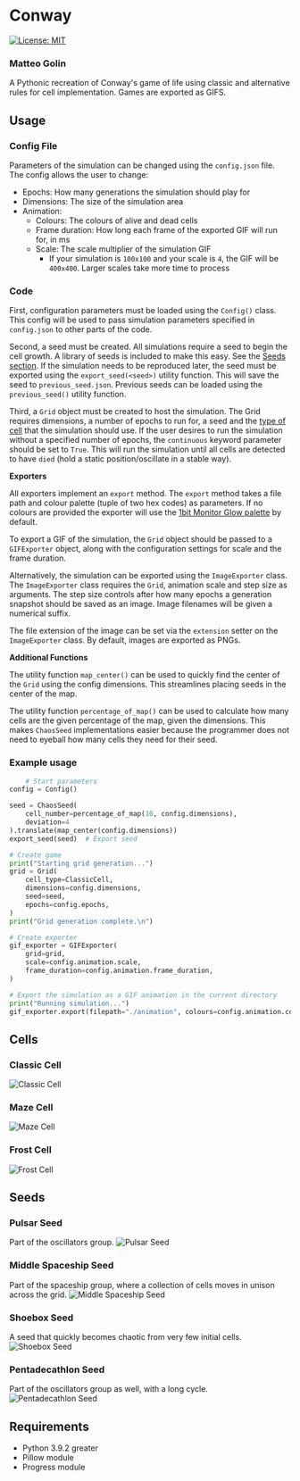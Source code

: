 # Conway

[![License: MIT](https://img.shields.io/badge/License-MIT-black.svg)](https://opensource.org/licenses/MIT)

### Matteo Golin

A Pythonic recreation of Conway's game of life using classic and alternative rules for cell implementation. Games are
exported as GIFS.

## Usage

### Config File

Parameters of the simulation can be changed using the `config.json` file. The config allows the user to change:

- Epochs: How many generations the simulation should play for
- Dimensions: The size of the simulation area
- Animation:
    - Colours: The colours of alive and dead cells
    - Frame duration: How long each frame of the exported GIF will run for, in ms
    - Scale: The scale multiplier of the simulation GIF
        - If your simulation is `100x100` and your scale is `4`, the GIF will be `400x400`. Larger scales take more time
          to process

### Code

First, configuration parameters must be loaded using the `Config()` class. This config will be used to pass simulation
parameters specified in `config.json` to other parts of the code.

Second, a seed must be created. All simulations require a seed to begin the cell growth. A library of seeds is included
to make this easy. See the [Seeds section](#seeds). If the simulation needs to be reproduced later, the seed must be
exported using the `export_seed(<seed>)` utility function. This will save the seed to `previous_seed.json`. Previous
seeds can be loaded using the `previous_seed()` utility function.

Third, a `Grid` object must be created to host the simulation. The Grid requires dimensions, a number of epochs to run
for, a seed and the [type of cell](#cells) that the simulation should use.
If the user desires to run the simulation without a specified number of epochs, the `continuous` keyword parameter
should be set to `True`. This will run the simulation until all cells are detected to have `died` (hold a static
position/oscillate in a stable way).

**Exporters**

All exporters implement an `export` method. The `export` method takes a file path and colour palette (tuple of two hex
codes) as parameters. If no colours are provided the exporter will use the
[1bit Monitor Glow palette](https://lospec.com/palette-list/1bit-monitor-glow) by default.

To export a GIF of the simulation, the `Grid` object should be passed to a `GIFExporter` object, along with the
configuration settings for scale and the frame duration.

Alternatively, the simulation can be exported using the `ImageExporter` class. The `ImageExporter` class requires the
`Grid`, animation scale and step size as arguments. The step size controls after how many epochs a generation snapshot
should be saved as an image. Image filenames will be given a numerical suffix.

The file extension of the image can be set via the `extension` setter on the `ImageExporter` class. By default, images
are exported as PNGs.

**Additional Functions**

The utility function `map_center()` can be used to quickly find the center of the `Grid` using the config dimensions.
This streamlines placing seeds in the center of the map.

The utility function `percentage_of_map()` can be used to calculate how many cells are the given percentage of the map,
given the dimensions. This makes `ChaosSeed` implementations easier because the programmer does not need to eyeball how
many cells they need for their seed.

### Example usage

```Python
    # Start parameters
config = Config()

seed = ChaosSeed(
    cell_number=percentage_of_map(10, config.dimensions),
    deviation=4
).translate(map_center(config.dimensions))
export_seed(seed)  # Export seed

# Create game
print("Starting grid generation...")
grid = Grid(
    cell_type=ClassicCell,
    dimensions=config.dimensions,
    seed=seed,
    epochs=config.epochs,
)
print("Grid generation complete.\n")

# Create exporter
gif_exporter = GIFExporter(
    grid=grid,
    scale=config.animation.scale,
    frame_duration=config.animation.frame_duration,
)

# Export the simulation as a GIF animation in the current directory
print("Running simulation...")
gif_exporter.export(filepath="./animation", colours=config.animation.colours)
```

## Cells

### Classic Cell

![Classic Cell](./docs/classic.gif)

### Maze Cell

![Maze Cell](./docs/maze.gif)

### Frost Cell

![Frost Cell](./docs/frost.gif)

## Seeds

### Pulsar Seed

Part of the oscillators group.
![Pulsar Seed](./docs/pulsar.gif)

### Middle Spaceship Seed

Part of the spaceship group, where a collection of cells moves in unison across the grid.
![Middle Spaceship Seed](./docs/middlespaceship.gif)

### Shoebox Seed

A seed that quickly becomes chaotic from very few initial cells.
![Shoebox Seed](./docs/shoebox.gif)

### Pentadecathlon Seed

Part of the oscillators group as well, with a long cycle.
![Pentadecathlon Seed](./docs/pentadecathlon.gif)

## Requirements

- Python 3.9.2 greater
- Pillow module
- Progress module

